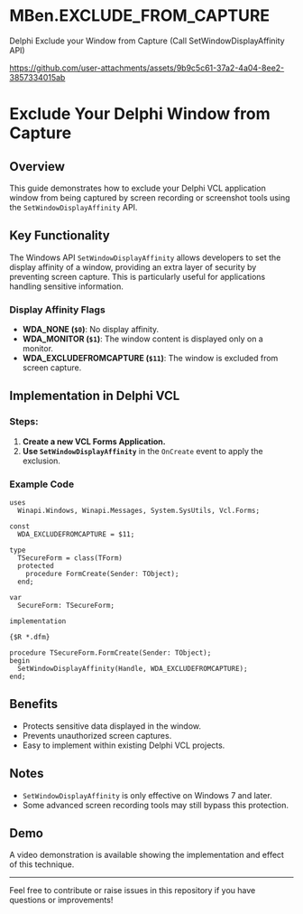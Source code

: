 # MBen.EXCLUDE_FROM_CAPTURE
 Delphi Exclude your Window from Capture (Call SetWindowDisplayAffinity API)

https://github.com/user-attachments/assets/9b9c5c61-37a2-4a04-8ee2-3857334015ab
# Exclude Your Delphi Window from Capture

## Overview
This guide demonstrates how to exclude your Delphi VCL application window from being captured by screen recording or screenshot tools using the `SetWindowDisplayAffinity` API.

## Key Functionality
The Windows API `SetWindowDisplayAffinity` allows developers to set the display affinity of a window, providing an extra layer of security by preventing screen capture. This is particularly useful for applications handling sensitive information.

### Display Affinity Flags
- **WDA_NONE (`$0`)**: No display affinity.
- **WDA_MONITOR (`$1`)**: The window content is displayed only on a monitor.
- **WDA_EXCLUDEFROMCAPTURE (`$11`)**: The window is excluded from screen capture.

## Implementation in Delphi VCL

### Steps:
1. **Create a new VCL Forms Application.**
2. **Use `SetWindowDisplayAffinity`** in the `OnCreate` event to apply the exclusion.

### Example Code
```delphi
uses
  Winapi.Windows, Winapi.Messages, System.SysUtils, Vcl.Forms;

const
  WDA_EXCLUDEFROMCAPTURE = $11;

type
  TSecureForm = class(TForm)
  protected
    procedure FormCreate(Sender: TObject);
  end;

var
  SecureForm: TSecureForm;

implementation

{$R *.dfm}

procedure TSecureForm.FormCreate(Sender: TObject);
begin
  SetWindowDisplayAffinity(Handle, WDA_EXCLUDEFROMCAPTURE);
end;
```

## Benefits
- Protects sensitive data displayed in the window.
- Prevents unauthorized screen captures.
- Easy to implement within existing Delphi VCL projects.

## Notes
- `SetWindowDisplayAffinity` is only effective on Windows 7 and later.
- Some advanced screen recording tools may still bypass this protection.

## Demo
A video demonstration is available showing the implementation and effect of this technique.

---

Feel free to contribute or raise issues in this repository if you have questions or improvements!



